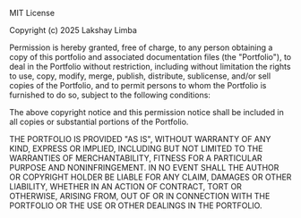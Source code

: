 MIT License

Copyright (c) 2025 Lakshay Limba

Permission is hereby granted, free of charge, to any person obtaining a copy
of this portfolio and associated documentation files (the "Portfolio"), to deal
in the Portfolio without restriction, including without limitation the rights
to use, copy, modify, merge, publish, distribute, sublicense, and/or sell
copies of the Portfolio, and to permit persons to whom the Portfolio is
furnished to do so, subject to the following conditions:

The above copyright notice and this permission notice shall be included in all
copies or substantial portions of the Portfolio.

THE PORTFOLIO IS PROVIDED "AS IS", WITHOUT WARRANTY OF ANY KIND, EXPRESS OR
IMPLIED, INCLUDING BUT NOT LIMITED TO THE WARRANTIES OF MERCHANTABILITY,
FITNESS FOR A PARTICULAR PURPOSE AND NONINFRINGEMENT. IN NO EVENT SHALL THE
AUTHOR OR COPYRIGHT HOLDER BE LIABLE FOR ANY CLAIM, DAMAGES OR OTHER
LIABILITY, WHETHER IN AN ACTION OF CONTRACT, TORT OR OTHERWISE, ARISING FROM,
OUT OF OR IN CONNECTION WITH THE PORTFOLIO OR THE USE OR OTHER DEALINGS IN THE
PORTFOLIO.
